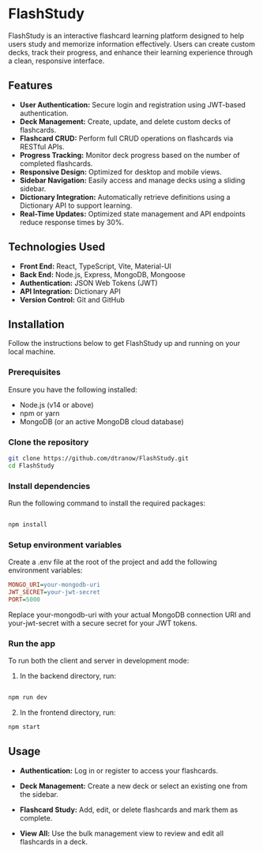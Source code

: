 # FlashStudy

FlashStudy is an interactive flashcard learning platform designed to help users study and memorize information effectively. Users can create custom decks, track their progress, and enhance their learning experience through a clean, responsive interface.

## Features

- **User Authentication:** Secure login and registration using JWT-based authentication.
- **Deck Management:** Create, update, and delete custom decks of flashcards.
- **Flashcard CRUD:** Perform full CRUD operations on flashcards via RESTful APIs.
- **Progress Tracking:** Monitor deck progress based on the number of completed flashcards.
- **Responsive Design:** Optimized for desktop and mobile views.
- **Sidebar Navigation:** Easily access and manage decks using a sliding sidebar.
- **Dictionary Integration:** Automatically retrieve definitions using a Dictionary API to support learning.
- **Real-Time Updates:** Optimized state management and API endpoints reduce response times by 30%.

## Technologies Used

- **Front End:** React, TypeScript, Vite, Material-UI
- **Back End:** Node.js, Express, MongoDB, Mongoose
- **Authentication:** JSON Web Tokens (JWT)
- **API Integration:** Dictionary API
- **Version Control:** Git and GitHub

## Installation

Follow the instructions below to get FlashStudy up and running on your local machine.

### Prerequisites

Ensure you have the following installed:
- Node.js (v14 or above)
- npm or yarn
- MongoDB (or an active MongoDB cloud database)

### Clone the repository

```bash
git clone https://github.com/dtranow/FlashStudy.git
cd FlashStudy
```

### Install dependencies
Run the following command to install the required packages:
```bash

npm install
```
### Setup environment variables
Create a .env file at the root of the project and add the following environment variables:
```ini
MONGO_URI=your-mongodb-uri
JWT_SECRET=your-jwt-secret
PORT=5000
```
Replace your-mongodb-uri with your actual MongoDB connection URI and your-jwt-secret with a secure secret for your JWT tokens.

### Run the app
To run both the client and server in development mode:
1. In the backend directory, run:
```bash

npm run dev
```
2. In the frontend directory, run:
```bash
npm start
```

## Usage
 - **Authentication:** Log in or register to access your flashcards.

 - **Deck Management:** Create a new deck or select an existing one from the sidebar.

 - **Flashcard Study:** Add, edit, or delete flashcards and mark them as complete.

 - **View All:** Use the bulk management view to review and edit all flashcards in a deck.